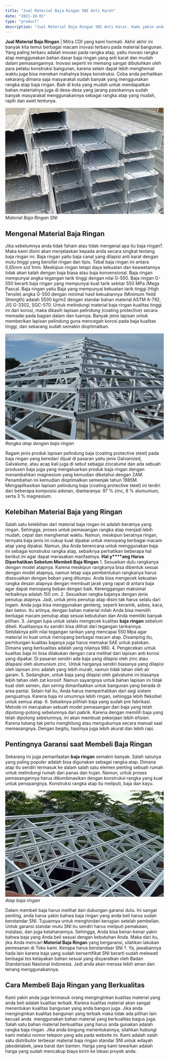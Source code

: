 ```yaml
---
title: "Jual Material Baja Ringan SNI Anti Karat"
date: "2021-10-01"
type: "product"
description: "Jual Material Baja Ringan SNI Anti Karat. Kami yakin anda juga termasuk orang menginginkan kualitas material yang anda beli adalah kualitas terbaik. Karena k..."
---
```


**Jual Material Baja Ringan** | Mitra CDI yang kami hormati. Akhir akhir ini banyak kita temui berbagai macam inovasi terbaru pada material bangunan. Yang paling terbaru adalah inovasi pada rangka atap, yaitu inovasi rangka atap menggunakan bahan dasar baja ringan yang anti karat dan mudah dalam pemasangannya. Inovasi seperti ini memang sangat dibutuhkan oleh para pelaku konstruksi bangunan, karena selain dapat lebih menghemat waktu juga bisa menekan mahalnya biaya konstruksi. Coba anda perhatikan sekarang dimana saja masyarakat sudah banyak yang menggunakan rangka atap baja ringan. Baik di kota yang mudah untuk mendapatkan bahan materialnya juga di desa-desa yang jarang pasokannya sudah banyak masyarakat menggunakannya sebagai rangka atap yang mudah, rapih dan awet tentunya.

![Jual Material Baja Ringan SNI](/images/product/baja-ringan-berkualitas.jpg)
*Material Baja Ringan SNI*

 ## Mengenal Material Baja Ringan
    
Jika sebelumnya anda tidak faham atau tidak mengenal apa itu baja ringan?. Maka kami disini akan menjelaskan kepada anda secara singkat tentang baja ringan ini. Baja ringan yaitu baja canal yang dilapisi anti karat dengan mutu tinggi yang bersifat ringan dan tipis. Tebal baja ringan ini antara 0,65mm s/d 1mm. Meskipun ringan tetapi daya kekuatan dan keawetannya tidak akan kalah dengan baja biasa atau baja konvensional.
Baja ringan mempunyai angka tegangan tarik tinggi dengan nilai G-550. Baja ringan G-550 berarti baja ringan yang mempunyai kuat tarik sekitar 550 MPa /Mega Pascal. Baja ringan yaitu Baja yang mempunyai kekuatan tarik tinggi (High Tensile) angka G-550 dengan minimal hasil kekuatannya (Minimum Yeild Strength) adalah 5500 kg/m2 dengan standar bahan material ASTM A-792, JIS G-3302, SGC-570.
Untuk melindungi material baja ringan kualitas tinggi ini dari korosi, maka dikasih lapisan pelindung (coating protective) secara memadai pada bagian dalam dan luarnya. Banyak jenis lapisan untuk memberikan lapisan pelindung guna mencegah korosi pada baja kualitas tinggi, dan sekarang sudah semakin dioptimalkan.

![Rangka baja ringan](/images/product/rangka-atap-baja-ringan.jpg)
*Rangka atap dengan baja ringan*

Ragam jenis produk lapisan pelindung baja (coating protective steel) pada baja ringan yang beredar/ dijual di pasaran yaitu jenis Galvanized, Galvalume, atau acap kali juga di sebut sebagai zincalume dan ada sebuah produsen baja juga yang mengeluarkan produk baja ringan dengan menambahkan magnesium yang kemudian diketahui dengan ZAM. Penambahan ini kemudian dioptimalkan semenjak tahun 1985M. Mengaplikasikan lapisan pelindung baja (coating protective steel) ini terdiri dari beberapa komposisi adonan, diantaranya: 97 % zinc, 6 % alumunium, serta 3 % magnesium.

 ## Kelebihan Material Baja yang Ringan
    
Salah satu kelebihan dari material baja ringan ini adalah beratnya yang ringan. Sehingga, proses untuk pemasangan rangka atap menjadi lebih mudah, cepat dan menghemat waktu. Namun, meskipun beratnya ringan, ternyata baja jenis ini cukup kuat dipakai untuk menopang berbagai macam atap yang dipakai. Namun, jika Anda berencana untuk menggunakan baja ini sebagai konstruksi rangka atap, sebaiknya perhatikan beberapa hal berikut ini agar dapat merasakan manfaatnya.
**Hal y****ang Harus Diperhatikan Sebelum Membeli Baja Ringan**
1\. Sesuaikan dulu rangkanya dengan model atapnya. Karena meskipun rangkanya bisa dibentuk sesuai dengan model atapnya, namun tetap saja pembentukan rangkanya harus disesuaikan dengan beban yang ditumpu. Anda bisa mengecek kekuatan rangka desain atapnya dengan membuat jarak yang rapat di antara baja agar dapat menopang beban dengan baik. Kerenggangan maksimal terbaiknya adalah 150 cm.
2\. Sesuaikan rangka bajanya dengan jenis penutup atapnya. Jadi, untuk jenis penutup atap disini tak harus selalu dari logam. Anda juga bisa menggunakan genteng, seperti keramik, asbes, kaca, dan beton. Itu artinya, dengan bahan material inilah Anda bisa memilih berbagai macam penutup atap sesuai kebutuhan dan Anda memiliki banyak pilihan.
3\. Jangan lupa untuk selalu mengecek kualitas **baja** **ringan** sebelum dibeli. Kualitasnya itu sendiri bisa dilihat dari tegangan tarikannya. Setidaknya pilih nilai tegangan tarikan yang mencapai 550 Mpa agar material ini kuat untuk menopang berbagai macam atap. Disamping itu, perhitungan kualitas bajanya juga harus memakai SAE untuk patokan. Dimana yang berkualitas adalah yang nilainya 980.
4\. Pengecekan untuk kualitas baja ini bisa dilakukan dengan cara melihat dari lapisan anti korosi yang dipakai. Di pasaran sendiri ada baja yang dilapisi oleh zinc atau dilapaisi oleh alumunium zinc. Untuk harganya sendiri biasanya yang dilapisi oleh lapisan zinc adalah yang lebih murah, namun tidak tahan oleh air garam.
5\. Sedangkan, untuk baja yang dilapisi oleh galvalume ini biasanya lebih tahan oleh zat korosif. Namun sayangnya untuk bahan lapisan ini tidak kuat oleh semen, dan sering dimanfaatkan untuk bangunan yang berada di area pantai. Selain hal itu, Anda harus memperhatikan dari segi sistem penguatnya. Karena baja ini umumnya lebih ringan, sehingga lebih fleksibel untuk semua atap.
6\. Sebaiknya pilihlah baja yang sudah pre fabrikasi. Metode ini merupakan sebuah model pemasangan dari baja yang telah dipotong-potong sebelumnya dari pabrik. Karena dengan memilih baja yang telah dipotong sebelumnya, ini akan membuat pekerjaan lebih efisien. Karena tukang tak perlu menghitung atau mengukurnya secara manual saat memasangnya. Dengan begitu, hasilnya juga lebih akurat dan lebih rapi.

 ## Pentingnya Garansi saat Membeli Baja Ringan
    
Sekarang ini juga pemanfaatan **baja ringan** semakin banyak. Salah satunya yang paling populer adalah bisa digunakan sebagai rangka atap. Dimana atap itu sendiri termasuk ke dalam salah satu elemen penting sebuah rumah untuk melindungi rumah dari panas dan hujan. Namun, untuk proses pemasangannya harus dikombinasikan dengan konstruksi rangka yang kuat untuk penopangnya. Konstruksi rangka atap itu meliputi, baja dan kayu.

![Pasang baja ringan](/images/product/pasang-baja-ringan.jpg)
*Atap baja ringan*

Dalam membeli baja harus melihat dari dukungan garansi dulu. Ini sangat penting, anda harus yakin bahwa baja ringan yang anda beli harus sudah berstandar SNI. Tujuannya untuk menghindari kerugian setelah pembelian. Untuk garansi standar mutu SNI itu sendiri harus meliputi pemakaian, instalasi, dan juga ketahanannya. Sehingga, Anda bisa benar-benar yakin bahwa baja yang Anda beli sesuai dengan kebutuhan Anda. Maka dari itu, jika Anda mencari **Material Baja Ringan** yang bergaransi, silahkan lakukan pemesanan di Toko kami.
Kenapa harus berstandaar SNI ?. Ya, jawabannya tiada lain karena baja yang sudah bersertifikat SNI berarti sudah melewati berbagai tes kelayakan bahan sesuai yang disyaratkan oleh Badan Standarisasi Nasional Indonesia. Jadi anda akan merasa lebih aman dan tenang menggunakannya.

 ## Cara Membeli Baja Ringan yang Berkualitas
    
Kami yakin anda juga termasuk orang menginginkan kualitas material yang anda beli adalah kualitas terbaik. Karena kualitas material akan sangat menentukan kualitas bangunan yang anda bangun juga. Jika anda menginginkan kualitas bangunan yang terbaik maka tidak ada pilihan lain kecuali anda  menggunakan bahan material yang berkualitas bagus juga. Salah satu bahan material berkualitas yang harus anda gunakan adalah rangka baja ringan. Jika anda bingung menentukannya, silahkan hubungi kami melalui nomor telepon yang ada pada website ini. Kami adalah salah satu distributor terbesar material baja ringan standar SNI untuk wilayah jabodetabek, jawa barat dan banten. Harga yang kami tawarkan adalah harga yang sudah mencakup biaya kirim ke lokasi proyek anda.
